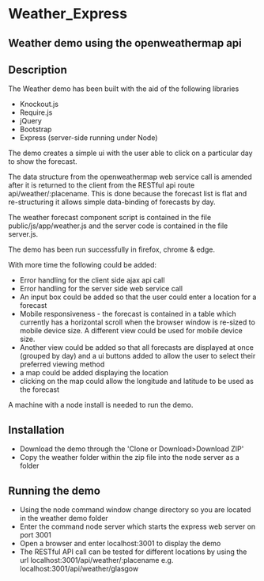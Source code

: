 # Weather_Express
Weather demo using the openweathermap api
-----------------------------------------

Description
-----------
The Weather demo has been built with the aid of the following libraries
- Knockout.js
- Require.js 
- jQuery
- Bootstrap
- Express (server-side running under Node)

The demo creates a simple ui with the user able to click on a particular day to show the forecast. 

The data structure from the openweathermap web service call is amended after it is returned to the client from the 
RESTful api route api/weather/:placename. This is done because the forecast list is flat and re-structuring it allows 
simple data-binding of forecasts by day.

The weather forecast component script is contained in the file public/js/app/weather.js and the server code is contained 
in the file server.js.

The demo has been run successfully in firefox, chrome & edge.

With more time the following could be added:
- Error handling for the client side ajax api call
- Error handling for the server side web service call
- An input box could be added so that the user could enter a location for a forecast
- Mobile responsiveness - the forecast is contained in a table which currently has a horizontal scroll when the browser 
  window is re-sized to mobile device size. A different view could be used for mobile device size.
- Another view could be added so that all forecasts are displayed at once (grouped by day) and a ui buttons added to allow 
  the user to select their preferred viewing method
- a map could be added displaying the location
- clicking on the map could allow the longitude and latitude to be used as the forecast 
  
A machine with a node install is needed to run the demo.

Installation
------------
- Download the demo through the 'Clone or Download>Download ZIP'
- Copy the weather folder within the zip file into the node server as a folder

Running the demo
----------------
- Using the node command window change directory so you are located in the weather demo folder
- Enter the command node server which starts the express web server on port 3001
- Open a browser and enter localhost:3001 to display the demo
- The RESTful API call can be tested for different locations by using the url localhost:3001/api/weather/:placename 
  e.g. localhost:3001/api/weather/glasgow
  
 




